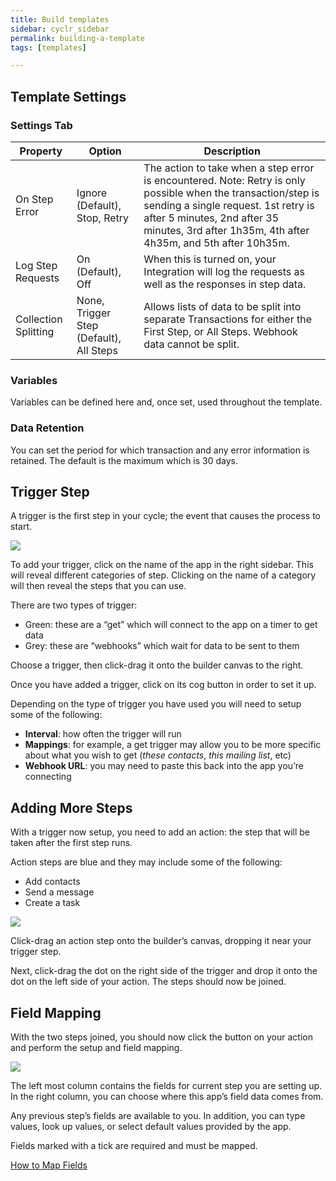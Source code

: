 ```yaml
---
title: Build templates
sidebar: cyclr_sidebar
permalink: building-a-template
tags: [templates]

---
```


## Template Settings

### Settings Tab

| Property | Option |Description |
| --- | --- | --- |
| On Step Error | Ignore (Default), Stop, Retry | The action to take when a step error is encountered. Note: Retry is only possible when the transaction/step is sending a single request. 1st retry is after 5 minutes, 2nd after 35 minutes, 3rd after 1h35m, 4th after 4h35m, and 5th after 10h35m. |
| Log Step Requests | On (Default), Off | When this is turned on, your Integration will log the requests as well as the responses in step data.|
| Collection Splitting | None, Trigger Step (Default), All Steps| Allows lists of data to be split into separate Transactions for either the First Step, or All Steps. Webhook data cannot be split. |

### Variables

Variables can be defined here and, once set, used throughout the template.

### Data Retention

You can set the period for which transaction and any error information is retained.  The default is the maximum which is 30 days.

## Trigger Step

A trigger is the first step in your cycle; the event that causes the process to start.

![](./images/add-trigger.gif)

To add your trigger, click on the name of the app in the right sidebar. This will reveal different categories of step. Clicking on the name of a category will then reveal the steps that you can use.

There are two types of trigger:

*   Green: these are a “get” which will connect to the app on a timer to get data
*   Grey: these are “webhooks” which wait for data to be sent to them

Choose a trigger, then click-drag it onto the builder canvas to the right.

Once you have added a trigger, click on its cog button in order to set it up.

Depending on the type of trigger you have used you will need to setup some of the following:

*   **Interval**: how often the trigger will run
*   **Mappings**: for example, a get trigger may allow you to be more specific about what you wish to get (_these contacts_, _this mailing list_, etc)
*   **Webhook URL**: you may need to paste this back into the app you’re connecting

## Adding More Steps

With a trigger now setup, you need to add an action: the step that will be taken after the first step runs.

Action steps are blue and they may include some of the following:

*   Add contacts
*   Send a message
*   Create a task

![](./images/add-action.gif)

Click-drag an action step onto the builder’s canvas, dropping it near your trigger step.

Next, click-drag the dot on the right side of the trigger and drop it onto the dot on the left side of your action. The steps should now be joined.

## Field Mapping

With the two steps joined, you should now click the button on your action and perform the setup and field mapping.

![](./images/add-field-mapping.gif)

The left most column contains the fields for current step you are setting up. In the right column, you can choose where this app’s field data comes from.

Any previous step’s fields are available to you. In addition, you can type values, look up values, or select default values provided by the app.

Fields marked with a tick are required and must be mapped.

[How to Map Fields](./field-mapping)
